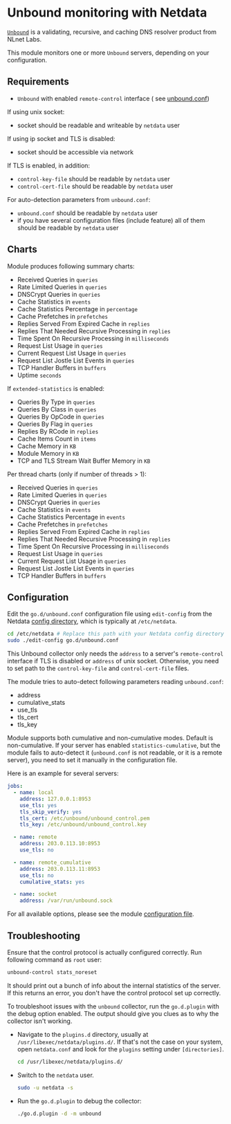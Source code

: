 <!--
title: "Unbound monitoring with Netdata"
description: "Monitor the health and performance of Unbound DNS resolvers with zero configuration, per-second metric granularity, and interactive visualizations."
custom_edit_url: https://github.com/netdata/go.d.plugin/edit/master/modules/unbound/README.md
sidebar_label: "Unbound"
-->

# Unbound monitoring with Netdata

[`Unbound`](https://nlnetlabs.nl/projects/unbound/about/) is a validating, recursive, and caching DNS resolver product
from NLnet Labs.

This module monitors one or more `Unbound` servers, depending on your configuration.

## Requirements

- `Unbound` with enabled `remote-control` interface (
  see [unbound.conf](https://nlnetlabs.nl/documentation/unbound/unbound.conf))

If using unix socket:

- socket should be readable and writeable by `netdata` user

If using ip socket and TLS is disabled:

- socket should be accessible via network

If TLS is enabled, in addition:

- `control-key-file` should be readable by `netdata` user
- `control-cert-file` should be readable by `netdata` user

For auto-detection parameters from `unbound.conf`:

- `unbound.conf` should be readable by `netdata` user
- if you have several configuration files (include feature) all of them should be readable by `netdata` user

## Charts

Module produces following summary charts:

- Received Queries in `queries`
- Rate Limited Queries in `queries`
- DNSCrypt Queries in `queries`
- Cache Statistics in `events`
- Cache Statistics Percentage in `percentage`
- Cache Prefetches in `prefetches`
- Replies Served From Expired Cache in `replies`
- Replies That Needed Recursive Processing in `replies`
- Time Spent On Recursive Processing in `milliseconds`
- Request List Usage in `queries`
- Current Request List Usage in `queries`
- Request List Jostle List Events in `queries`
- TCP Handler Buffers in `buffers`
- Uptime `seconds`

If `extended-statistics` is enabled:

- Queries By Type in `queries`
- Queries By Class in `queries`
- Queries By OpCode in `queries`
- Queries By Flag in `queries`
- Replies By RCode in `replies`
- Cache Items Count in `items`
- Cache Memory in `KB`
- Module Memory in `KB`
- TCP and TLS Stream Wait Buffer Memory in `KB`

Per thread charts (only if number of threads > 1):

- Received Queries in `queries`
- Rate Limited Queries in `queries`
- DNSCrypt Queries in `queries`
- Cache Statistics in `events`
- Cache Statistics Percentage in `events`
- Cache Prefetches in `prefetches`
- Replies Served From Expired Cache in `replies`
- Replies That Needed Recursive Processing in `replies`
- Time Spent On Recursive Processing in `milliseconds`
- Request List Usage in `queries`
- Current Request List Usage in `queries`
- Request List Jostle List Events in `queries`
- TCP Handler Buffers in `buffers`

## Configuration

Edit the `go.d/unbound.conf` configuration file using `edit-config` from the
Netdata [config directory](https://learn.netdata.cloud/docs/configure/nodes), which is typically at `/etc/netdata`.

```bash
cd /etc/netdata # Replace this path with your Netdata config directory
sudo ./edit-config go.d/unbound.conf
```

This Unbound collector only needs the `address` to a server's `remote-control` interface if TLS is disabled or `address`
of unix socket. Otherwise, you need to set path to the `control-key-file` and `control-cert-file` files.

The module tries to auto-detect following parameters reading `unbound.conf`:

- address
- cumulative_stats
- use_tls
- tls_cert
- tls_key

Module supports both cumulative and non-cumulative modes. Default is non-cumulative. If your server has enabled
`statistics-cumulative`, but the module fails to auto-detect it (`unbound.conf` is not readable, or it is a remote
server), you need to set it manually in the configuration file.

Here is an example for several servers:

```yaml
jobs:
  - name: local
    address: 127.0.0.1:8953
    use_tls: yes
    tls_skip_verify: yes
    tls_cert: /etc/unbound/unbound_control.pem
    tls_key: /etc/unbound/unbound_control.key

  - name: remote
    address: 203.0.113.10:8953
    use_tls: no

  - name: remote_cumulative
    address: 203.0.113.11:8953
    use_tls: no
    cumulative_stats: yes

  - name: socket
    address: /var/run/unbound.sock
```

For all available options, please see the
module [configuration file](https://github.com/netdata/go.d.plugin/blob/master/config/go.d/unbound.conf).

## Troubleshooting

Ensure that the control protocol is actually configured correctly. Run following command as `root` user:

```bash
unbound-control stats_noreset
```

It should print out a bunch of info about the internal statistics of the server. If this returns an error, you don't
have the control protocol set up correctly.

To troubleshoot issues with the `unbound` collector, run the `go.d.plugin` with the debug option enabled. The output
should give you clues as to why the collector isn't working.

- Navigate to the `plugins.d` directory, usually at `/usr/libexec/netdata/plugins.d/`. If that's not the case on
  your system, open `netdata.conf` and look for the `plugins` setting under `[directories]`.

  ```bash
  cd /usr/libexec/netdata/plugins.d/
  ```

- Switch to the `netdata` user.

  ```bash
  sudo -u netdata -s
  ```

- Run the `go.d.plugin` to debug the collector:

  ```bash
  ./go.d.plugin -d -m unbound
  ```
